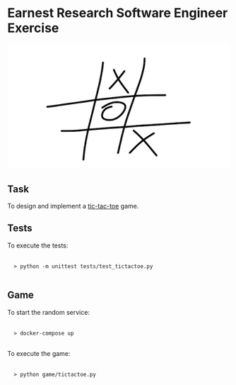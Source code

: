 
# Earnest Research Software Engineer Exercise


![Tic Tac Toe logo](logo.png)



## Task

To design and implement a [tic-tac-toe](https://en.wikipedia.org/wiki/Tic-tac-toe) game.



## Tests

To execute the tests:

```

  > python -m unittest tests/test_tictactoe.py


```



## Game

To start the random service:

```

  > docker-compose up


```

To execute the game:

```

  > python game/tictactoe.py


```
